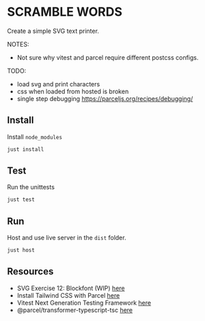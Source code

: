 # SCRAMBLE WORDS

Create a simple SVG text printer.  

NOTES:

* Not sure why vitest and parcel require different postcss configs.

TODO:

* load svg and print characters
* css when loaded from hosted is broken
* single step debugging https://parceljs.org/recipes/debugging/

## Install

Install `node_modules`

```sh
just install
```

## Test

Run the unittests

```sh
just test
```

## Run

Host and use live server in the `dist` folder.  

```sh
just host
```

## Resources

* SVG Exercise 12: Blockfont (WIP) [here](https://codepen.io/learosema/pen/JoPGzbr)
* Install Tailwind CSS with Parcel [here](https://tailwindcss.com/docs/guides/parcel)
* Vitest Next Generation Testing Framework [here](https://vitest.dev/)
* @parcel/transformer-typescript-tsc [here](https://www.npmjs.com/package/@parcel/transformer-typescript-tsc)
